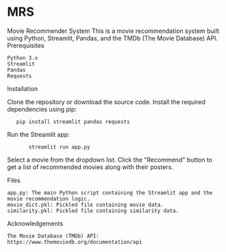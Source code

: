 # MRS
Movie Recommender System
This is a movie recommendation system built using Python, Streamlit, Pandas, and the TMDb (The Movie Database) API.
Prerequisites

    Python 3.x
    Streamlit
    Pandas
    Requests

Installation

Clone the repository or download the source code.
Install the required dependencies using pip:

       pip install streamlit pandas requests

Run the Streamlit app:

           streamlit run app.py

Select a movie from the dropdown list.
Click the "Recommend" button to get a list of recommended movies along with their posters.

Files

    app.py: The main Python script containing the Streamlit app and the movie recommendation logic.
    movie_dict.pkl: Pickled file containing movie data.
    similarity.pkl: Pickled file containing similarity data.

Acknowledgements

    The Movie Database (TMDb) API: https://www.themoviedb.org/documentation/api
